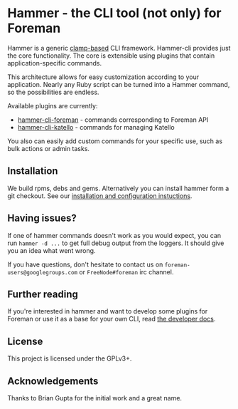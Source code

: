 Hammer - the CLI tool (not only) for Foreman
============================================

Hammer is a generic [clamp-based](https://github.com/mdub/clamp) CLI framework.
Hammer-cli provides just the core functionality. The core is extensible using plugins that contain application-specific commands.

This architecture allows for easy customization according to your application. Nearly any Ruby script can be turned into a Hammer command, so the possibilities are endless.

Available plugins are currently:
  - [hammer-cli-foreman](https://github.com/theforeman/hammer-cli-foreman) - commands corresponding to Foreman API
  - [hammer-cli-katello](https://github.com/theforeman/hammer-cli-katello) - commands for managing Katello

You also can easily add custom commands for your specific use, such as bulk actions or admin tasks.


Installation
------------
We build rpms, debs and gems. Alternatively you can install hammer form a git checkout.
See our [installation and configuration instuctions](doc/installation.md#installation).


Having issues?
--------------
If one of hammer commands doesn't work as you would expect, you can run `hammer -d ...` to get
full debug output from the loggers. It should give you an idea what went wrong.

If you have questions, don't hesitate to contact us on `foreman-users@googlegroups.com` or
`FreeNode#foreman` irc channel.


Further reading
---------------
If you're interested in hammer and want to develop some plugins for Foreman
or use it as a base for your own CLI, read
[the developer docs](doc/developer_docs.md#hammer-development-docs).


License
-------
This project is licensed under the GPLv3+.


Acknowledgements
----------------
Thanks to Brian Gupta for the initial work and a great name.
